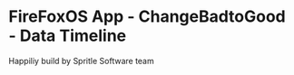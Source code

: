 FireFoxOS App - ChangeBadtoGood - Data Timeline
==============================

Happiliy build by Spritle Software team
